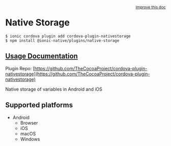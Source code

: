 <a style="float:right;font-size:12px;" href="http://github.com/danielsogl/awesome-cordova-plugins/edit/master/src/@awesome-cordova-plugins/plugins/native-storage/index.ts#L1">
  Improve this doc
</a>

# Native Storage

```
$ ionic cordova plugin add cordova-plugin-nativestorage
$ npm install @ionic-native/plugins/native-storage
```

## [Usage Documentation](https://ionicframework.com/docs/native/native-storage/)

Plugin Repo: [https://github.com/TheCocoaProject/cordova-plugin-nativestorage](https://github.com/TheCocoaProject/cordova-plugin-nativestorage)

Native storage of variables in Android and iOS

## Supported platforms

- Android
  - Browser
  - iOS
  - macOS
  - Windows
